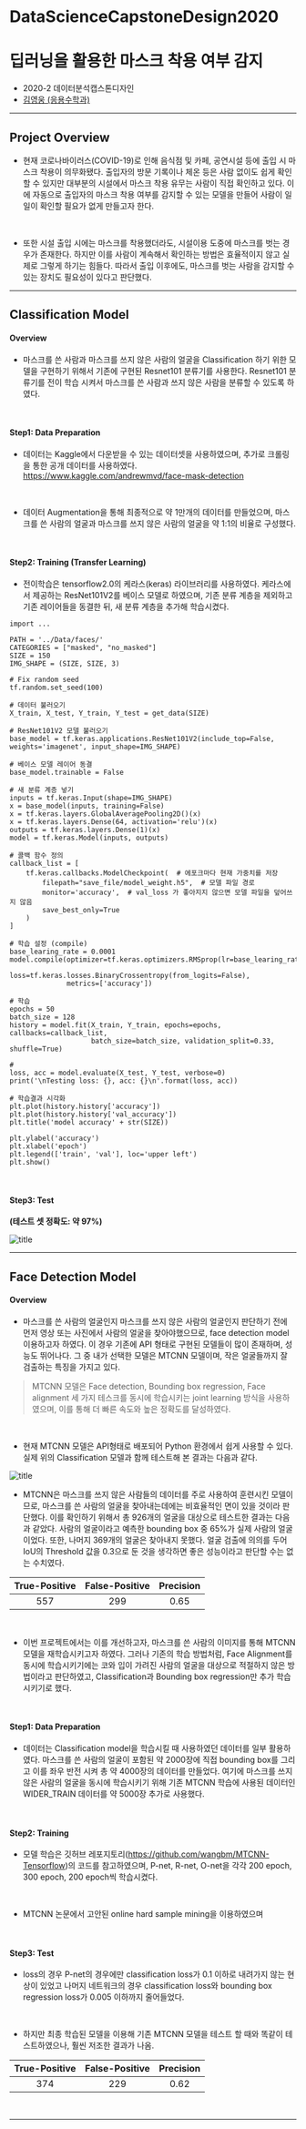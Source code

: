 # DataScienceCapstoneDesign2020
# 딥러닝을 활용한 마스크 착용 여부 감지

* 2020-2 데이터분석캡스톤디자인 
* [김영웅 (응용수학과)](https://khero97.tistory.com/)

---


## Project Overview

 * 현재 코로나바이러스(COVID-19)로 인해 음식점 및 카페, 공연시설 등에 출입 시 마스크 착용이 의무화됐다. 출입자의 방문 기록이나 체온 등은 사람 없이도 쉽게 확인할 수 있지만 대부분의 시설에서 마스크 착용 유무는 사람이 직접 확인하고 있다. 이에 자동으로 출입자의 마스크 착용 여부를 감지할 수 있는 모델을 만들어 사람이 일일이 확인할 필요가 없게 만들고자 한다.
 
 </br>

 * 또한 시설 출입 시에는 마스크를 착용했더라도, 시설이용 도중에 마스크를 벗는 경우가 존재한다. 하지만 이를 사람이 계속해서 확인하는 방법은 효율적이지 않고 실제로 그렇게 하기는 힘들다. 따라서 출입 이후에도, 마스크를 벗는 사람을 감지할 수 있는 장치도 필요성이 있다고 판단했다.


---

## Classification Model 


#### Overview
* 마스크를 쓴 사람과 마스크를 쓰지 않은 사람의 얼굴을 Classification 하기 위한 모델을 구현하기 위해서 기존에 구현된 Resnet101 분류기를 사용한다. Resnet101 분류기를 전이 학습 시켜서 마스크를 쓴 사람과 쓰지 않은 사람을 분류할 수 있도록 하였다.

<br>

#### Step1: Data Preparation

* 데이터는 Kaggle에서 다운받을 수 있는 데이터셋을 사용하였으며, 추가로 크롤링을 통한 공개 데이터를 사용하였다. https://www.kaggle.com/andrewmvd/face-mask-detection

<br>

* 데이터 Augmentation을 통해 최종적으로 약 1만개의 데이터를 만들었으며, 마스크를 쓴 사람의 얼굴과 마스크를 쓰지 않은 사람의 얼굴을 약 1:1의 비율로 구성했다.

<br>

#### Step2: Training (Transfer Learning)

* 전이학습은 tensorflow2.0의 케라스(keras) 라이브러리를 사용하였다. 케라스에서 제공하는 ResNet101V2를 베이스 모델로 하였으며, 기존 분류 계층을 제외하고 기존 레이어들을 동결한 뒤, 새 분류 계층을 추가해 학습시켰다.  

```
import ...

PATH = '../Data/faces/'
CATEGORIES = ["masked", "no_masked"]
SIZE = 150
IMG_SHAPE = (SIZE, SIZE, 3)

# Fix random seed
tf.random.set_seed(100)

# 데이터 불러오기
X_train, X_test, Y_train, Y_test = get_data(SIZE)

# ResNet101V2 모델 불러오기
base_model = tf.keras.applications.ResNet101V2(include_top=False, weights='imagenet', input_shape=IMG_SHAPE)

# 베이스 모델 레이어 동결
base_model.trainable = False

# 새 분류 계층 넣기
inputs = tf.keras.Input(shape=IMG_SHAPE)
x = base_model(inputs, training=False)
x = tf.keras.layers.GlobalAveragePooling2D()(x)
x = tf.keras.layers.Dense(64, activation='relu')(x)
outputs = tf.keras.layers.Dense(1)(x)
model = tf.keras.Model(inputs, outputs)

# 콜백 함수 정의
callback_list = [
    tf.keras.callbacks.ModelCheckpoint(  # 에포크마다 현재 가중치를 저장
        filepath="save_file/model_weight.h5",  # 모델 파일 경로
        monitor='accuracy',  # val_loss 가 좋아지지 않으면 모델 파일을 덮어쓰지 않음
        save_best_only=True
    )
]

# 학습 설정 (compile)
base_learing_rate = 0.0001
model.compile(optimizer=tf.keras.optimizers.RMSprop(lr=base_learing_rate),
              loss=tf.keras.losses.BinaryCrossentropy(from_logits=False),
              metrics=['accuracy'])

# 학습
epochs = 50
batch_size = 128
history = model.fit(X_train, Y_train, epochs=epochs, callbacks=callback_list,
                    batch_size=batch_size, validation_split=0.33, shuffle=True)

#
loss, acc = model.evaluate(X_test, Y_test, verbose=0)
print('\nTesting loss: {}, acc: {}\n'.format(loss, acc))

# 학습결과 시각화
plt.plot(history.history['accuracy'])
plt.plot(history.history['val_accuracy'])
plt.title('model accuracy' + str(SIZE))

plt.ylabel('accuracy')
plt.xlabel('epoch')
plt.legend(['train', 'val'], loc='upper left')
plt.show()
```

<br>

#### Step3: Test

**(테스트 셋 정확도: 약 97%)**
    
  
![title](result5.png)


---



## Face Detection Model

#### Overview

* 마스크를 쓴 사람의 얼굴인지 마스크를 쓰지 않은 사람의 얼굴인지 판단하기 전에 먼저 영상 또는 사진에서 사람의 얼굴을 찾아야했으므로, face detection model 이용하고자 하였다. 이 경우 기존에 API 형태로 구현된 모델들이 많이 존재하며, 성능도 뛰어나다. 그 중 내가 선택한 모델은 MTCNN 모델이며, 작은 얼굴들까지 잘 검출하는 특징을 가지고 있다. 


>MTCNN 모델은 Face detection, Bounding box regression, Face alignment 세 가지 테스크를 동시에 학습시키는 joint learning 방식을 사용하였으며, 이를 통해 더 빠른 속도와 높은 정확도를 달성하였다.

<br>

* 현재 MTCNN 모델은 API형태로 배포되어 Python 환경에서 쉽게 사용할 수 있다. 실제 위의 Classification 모델과 함께 테스트해 본 결과는 다음과 같다.

![title](test_img_detected.jpg)

* MTCNN은 마스크를 쓰지 않은 사람들의 데이터를 주로 사용하여 훈련시킨 모델이므로, 마스크를 쓴 사람의 얼굴을 찾아내는데에는 비효율적인 면이 있을 것이라 판단했다. 이를 확인하기 위해서 총 926개의 얼굴을 대상으로 테스트한 결과는 다음과 같았다. 사람의 얼굴이라고 예측한 bounding box 중 65%가 실제 사람의 얼굴이었다. 또한, 나머지 369개의 얼굴은 찾아내지 못했다. 얼굴 검출에 의의를 두어 IoU의 Threshold 값을 0.3으로 둔 것을 생각하면 좋은 성능이라고 판단할 수는 없는 수치였다.

|    True-Positive    |   False-Positive | Precision |
|:------------:|:----------------:|:-----------------:|
|557|299|0.65|

<br>

* 이번 프로젝트에서는 이를 개선하고자, 마스크를 쓴 사람의 이미지를 통해 MTCNN 모델을 재학습시키고자 하였다. 그러나 기존의 학습 방법처럼, Face Alignment를 동시에 학습시키기에는 코와 입이 가려진 사람의 얼굴을 대상으로 적절하지 않은 방법이라고 판단하였고, Classification과 Bounding box regression만 추가 학습시키기로 했다.

<br>

#### Step1: Data Preparation

* 데이터는 Classification model을 학습시킬 때 사용하였던 데이터를 일부 활용하였다. 마스크를 쓴 사람의 얼굴이 포함된 약 2000장에 직접 bounding box를 그리고 이를 좌우 반전 시켜 총 약 4000장의 데이터를 만들었다. 여기에 마스크를 쓰지 않은 사람의 얼굴을 동시에 학습시키기 위해 기존 MTCNN 학습에 사용된 데이터인 WIDER_TRAIN 데이터를 약 5000장 추가로 사용했다.
<br>

#### Step2: Training 

* 모델 학습은 깃허브 레포지토리(https://github.com/wangbm/MTCNN-Tensorflow)의 코드를 참고하였으며, P-net, R-net, O-net을 각각 200 epoch, 300 epoch, 200 epoch씩 학습시켰다.

<br>

* MTCNN 논문에서 고안된 online hard sample mining을 이용하였으며 
<br>

#### Step3: Test

* loss의 경우 P-net의 경우에만 classification loss가 0.1 이하로 내려가지 않는 현상이 있었고 나머지 네트워크의 경우 classification loss와 bounding box regression loss가 0.005 이하까지 줄어들었다.

<br>

* 하지만 최종 학습된 모델을 이용해 기존 MTCNN 모델을 테스트 할 때와 똑같이 테스트하였으나, 훨씬 저조한 결과가 나옴.

|    True-Positive    |   False-Positive | Precision |
|:------------:|:----------------:|:-----------------:|
|374 |229 |0.62|
<br>

---